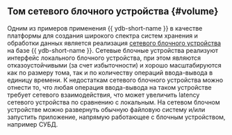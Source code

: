 ## Том сетевого блочного устройства {#volume}

Одним из примеров применения {{ ydb-short-name }} в качестве платформы для создания широкого спектра систем хранения и обработки данных является реализация [сетевого блочного устройства](https://en.wikipedia.org/wiki/Network_block_device) на базе {{ ydb-short-name }}. Сетевые блочные устройства реализуют интерфейс локального блочного устройства, при этом являются отказоустойчивыми (за счет избыточности) и хорошо масштабируются как по размеру тома, так и по количеству операций ввода-вывода в единицу времени. К недостаткам сетевого блочного устройства можно отнести то, что любая операция ввода-вывода на таком устройстве требует сетевого взаимодействия, что может увеличить latency сетевого устройства по сравнению с локальным. На сетевом блочном устройстве можно развернуть обычную файловую систему и/или запустить приложение, напрямую работающее с блочным устройством, например СУБД.
